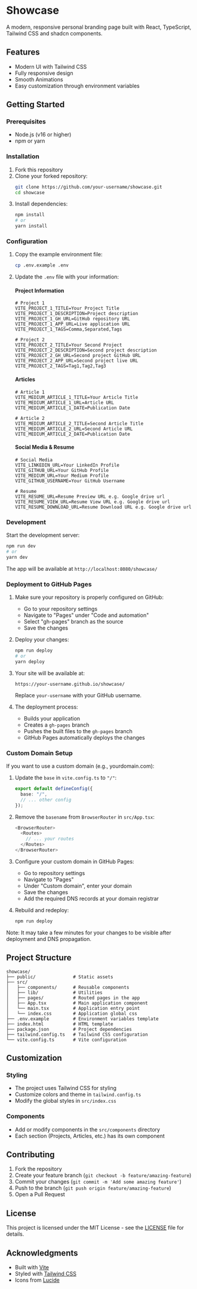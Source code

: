 # Showcase

A modern, responsive personal branding page built with React, TypeScript, Tailwind CSS and shadcn components.

## Features

- Modern UI with Tailwind CSS
- Fully responsive design
- Smooth Animations
- Easy customization through environment variables

## Getting Started

### Prerequisites

- Node.js (v16 or higher)
- npm or yarn

### Installation

1. Fork this repository
2. Clone your forked repository:
   ```bash
   git clone https://github.com/your-username/showcase.git
   cd showcase
   ```
3. Install dependencies:
   ```bash
   npm install
   # or
   yarn install
   ```

### Configuration

1. Copy the example environment file:
   ```bash
   cp .env.example .env
   ```

2. Update the `.env` file with your information:

   #### Project Information
   ```env
   # Project 1
   VITE_PROJECT_1_TITLE=Your Project Title
   VITE_PROJECT_1_DESCRIPTION=Project description
   VITE_PROJECT_1_GH_URL=GitHub repository URL
   VITE_PROJECT_1_APP_URL=Live application URL
   VITE_PROJECT_1_TAGS=Comma,Separated,Tags

   # Project 2
   VITE_PROJECT_2_TITLE=Your Second Project
   VITE_PROJECT_2_DESCRIPTION=Second project description
   VITE_PROJECT_2_GH_URL=Second project GitHub URL
   VITE_PROJECT_2_APP_URL=Second project live URL
   VITE_PROJECT_2_TAGS=Tag1,Tag2,Tag3
   ```

   #### Articles
   ```env
   # Article 1
   VITE_MEDIUM_ARTICLE_1_TITLE=Your Article Title
   VITE_MEDIUM_ARTICLE_1_URL=Article URL
   VITE_MEDIUM_ARTICLE_1_DATE=Publication Date

   # Article 2
   VITE_MEDIUM_ARTICLE_2_TITLE=Second Article Title
   VITE_MEDIUM_ARTICLE_2_URL=Second Article URL
   VITE_MEDIUM_ARTICLE_2_DATE=Publication Date
   ```

   #### Social Media & Resume
   ```env
   # Social Media
   VITE_LINKEDIN_URL=Your LinkedIn Profile
   VITE_GITHUB_URL=Your GitHub Profile
   VITE_MEDIUM_URL=Your Medium Profile
   VITE_GITHUB_USERNAME=Your GitHub Username

   # Resume
   VITE_RESUME_URL=Resume Preview URL e.g. Google drive url
   VITE_RESUME_VIEW_URL=Resume View URL e.g. Google drive url
   VITE_RESUME_DOWNLOAD_URL=Resume Download URL e.g. Google drive url
   ```

### Development

Start the development server:
```bash
npm run dev
# or
yarn dev
```

The app will be available at `http://localhost:8080/showcase/`

### Deployment to GitHub Pages

1. Make sure your repository is properly configured on GitHub:
   - Go to your repository settings
   - Navigate to "Pages" under "Code and automation"
   - Select "gh-pages" branch as the source
   - Save the changes

2. Deploy your changes:
   ```bash
   npm run deploy
   # or
   yarn deploy
   ```

3. Your site will be available at:
   ```
   https://your-username.github.io/showcase/
   ```

   Replace `your-username` with your GitHub username.

4. The deployment process:
   - Builds your application
   - Creates a `gh-pages` branch
   - Pushes the built files to the `gh-pages` branch
   - GitHub Pages automatically deploys the changes

### Custom Domain Setup

If you want to use a custom domain (e.g., yourdomain.com):

1. Update the `base` in `vite.config.ts` to `"/"`:
   ```typescript
   export default defineConfig({
     base: "/",
     // ... other config
   });
   ```

2. Remove the `basename` from `BrowserRouter` in `src/App.tsx`:
   ```typescript
   <BrowserRouter>
     <Routes>
       // ... your routes
     </Routes>
   </BrowserRouter>
   ```

3. Configure your custom domain in GitHub Pages:
   - Go to repository settings
   - Navigate to "Pages"
   - Under "Custom domain", enter your domain
   - Save the changes
   - Add the required DNS records at your domain registrar

4. Rebuild and redeploy:
   ```bash
   npm run deploy
   ```

Note: It may take a few minutes for your changes to be visible after deployment and DNS propagation.

## Project Structure

```
showcase/
├── public/              # Static assets
├── src/
│   ├── components/      # Reusable components
│   ├── lib/             # Utilities
│   ├── pages/           # Routed pages in the app
│   ├── App.tsx          # Main application component
│   └── main.tsx         # Application entry point
│   └── index.css        # Application global css
├── .env.example         # Environment variables template
├── index.html           # HTML template
├── package.json         # Project dependencies
├── tailwind.config.ts   # Tailwind CSS configuration
└── vite.config.ts       # Vite configuration
```

## Customization

### Styling
- The project uses Tailwind CSS for styling
- Customize colors and theme in `tailwind.config.ts`
- Modify the global styles in `src/index.css`

### Components
- Add or modify components in the `src/components` directory
- Each section (Projects, Articles, etc.) has its own component

## Contributing

1. Fork the repository
2. Create your feature branch (`git checkout -b feature/amazing-feature`)
3. Commit your changes (`git commit -m 'Add some amazing feature'`)
4. Push to the branch (`git push origin feature/amazing-feature`)
5. Open a Pull Request

## License

This project is licensed under the MIT License - see the [LICENSE](LICENSE) file for details.

## Acknowledgments

- Built with [Vite](https://vitejs.dev/)
- Styled with [Tailwind CSS](https://tailwindcss.com/)
- Icons from [Lucide](https://lucide.dev/)
